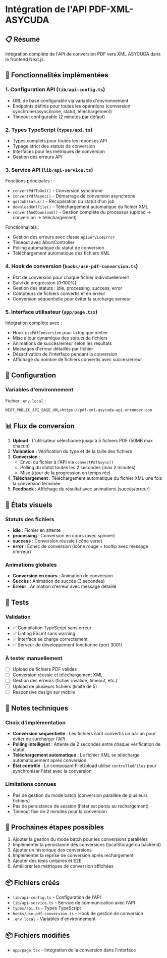# Intégration de l'API PDF-XML-ASYCUDA

## 📋 Résumé

Intégration complète de l'API de conversion PDF vers XML ASYCUDA dans le frontend Next.js.

## 🎯 Fonctionnalités implémentées

### 1. **Configuration API** (`lib/api-config.ts`)

- URL de base configurable via variable d'environnement
- Endpoints définis pour toutes les opérations (conversion synchrone/asynchrone, statut, téléchargement)
- Timeout configurable (2 minutes par défaut)

### 2. **Types TypeScript** (`types/api.ts`)

- Types complets pour toutes les réponses API
- Typage strict des statuts de conversion
- Interfaces pour les métriques de conversion
- Gestion des erreurs API

### 3. **Service API** (`lib/api-service.ts`)

Fonctions principales :

- `convertPdfToXml()` - Conversion synchrone
- `convertPdfAsync()` - Démarrage de conversion asynchrone
- `getJobStatus()` - Récupération du statut d'un job
- `downloadXmlFile()` - Téléchargement automatique du fichier XML
- `convertAndDownload()` - Gestion complète du processus (upload → conversion → téléchargement)

Fonctionnalités :

- Gestion des erreurs avec classe `ApiServiceError`
- Timeout avec AbortController
- Polling automatique du statut de conversion
- Téléchargement automatique des fichiers XML

### 4. **Hook de conversion** (`hooks/use-pdf-conversion.ts`)

- État de conversion pour chaque fichier individuellement
- Suivi de progression (0-100%)
- Gestion des statuts : idle, processing, success, error
- Compteurs de fichiers convertis et en erreur
- Conversion séquentielle pour éviter la surcharge serveur

### 5. **Interface utilisateur** (`app/page.tsx`)

Intégration complète avec :

- Hook `usePdfConversion` pour la logique métier
- Mise à jour dynamique des statuts de fichiers
- Animations de succès/erreur selon les résultats
- Messages d'erreur détaillés par fichier
- Désactivation de l'interface pendant la conversion
- Affichage du nombre de fichiers convertis avec succès/erreur

## 🔧 Configuration

### Variables d'environnement

Fichier `.env.local` :

```env
NEXT_PUBLIC_API_BASE_URL=https://pdf-xml-asycuda-api.onrender.com
```

## 📊 Flux de conversion

1. **Upload** : L'utilisateur sélectionne jusqu'à 5 fichiers PDF (50MB max chacun)
2. **Validation** : Vérification du type et de la taille des fichiers
3. **Conversion** :
   - Envoi du fichier à l'API via `convertPdfAsync()`
   - Polling du statut toutes les 2 secondes (max 2 minutes)
   - Mise à jour de la progression en temps réel
4. **Téléchargement** : Téléchargement automatique du fichier XML une fois la conversion terminée
5. **Feedback** : Affichage du résultat avec animations (succès/erreur)

## 🎨 États visuels

### Statuts des fichiers

- **idle** : Fichier en attente
- **processing** : Conversion en cours (avec spinner)
- **success** : Conversion réussie (icône verte)
- **error** : Échec de conversion (icône rouge + tooltip avec message d'erreur)

### Animations globales

- **Conversion en cours** : Animation de conversion
- **Succès** : Animation de succès (3 secondes)
- **Erreur** : Animation d'erreur avec message détaillé

## 🧪 Tests

### Validation

- ✅ Compilation TypeScript sans erreur
- ✅ Linting ESLint sans warning
- ✅ Interface se charge correctement
- ✅ Serveur de développement fonctionne (port 3001)

### À tester manuellement

- [ ] Upload de fichiers PDF valides
- [ ] Conversion réussie et téléchargement XML
- [ ] Gestion des erreurs (fichier invalide, timeout, etc.)
- [ ] Upload de plusieurs fichiers (limite de 5)
- [ ] Responsive design sur mobile

## 📝 Notes techniques

### Choix d'implémentation

- **Conversion séquentielle** : Les fichiers sont convertis un par un pour éviter de surcharger l'API
- **Polling intelligent** : Attente de 2 secondes entre chaque vérification de statut
- **Téléchargement automatique** : Le fichier XML se télécharge automatiquement après conversion
- **État contrôlé** : Le composant FileUpload utilise `controlledFiles` pour synchroniser l'état avec la conversion

### Limitations connues

- Pas de gestion du mode batch (conversion parallèle de plusieurs fichiers)
- Pas de persistance de session (l'état est perdu au rechargement)
- Timeout fixe de 2 minutes pour la conversion

## 🚀 Prochaines étapes possibles

1. Ajouter la gestion du mode batch pour les conversions parallèles
2. Implémenter la persistance des conversions (localStorage ou backend)
3. Ajouter un historique des conversions
4. Implémenter la reprise de conversion après rechargement
5. Ajouter des tests unitaires et E2E
6. Améliorer les métriques de conversion affichées

## 📦 Fichiers créés

- `lib/api-config.ts` - Configuration de l'API
- `lib/api-service.ts` - Service de communication avec l'API
- `types/api.ts` - Types TypeScript
- `hooks/use-pdf-conversion.ts` - Hook de gestion de conversion
- `.env.local` - Variables d'environnement

## 📦 Fichiers modifiés

- `app/page.tsx` - Intégration de la conversion dans l'interface
